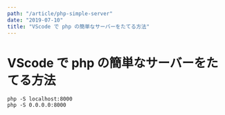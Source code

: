 ```yaml
---
path: "/article/php-simple-server"
date: "2019-07-10"
title: "VScode で php の簡単なサーバーをたてる方法"
---
```


# VScode で php の簡単なサーバーをたてる方法

`php -S localhost:8000`  
`php -S 0.0.0.0:8000`
